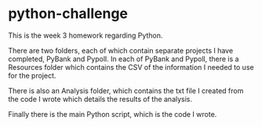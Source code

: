 # python-challenge

This is the week 3 homework regarding Python. 

There are two folders, each of which contain separate projects I have completed, PyBank and Pypoll. In each of PyBank and Pypoll, there is a Resources folder which contains the CSV of the information I needed to use for the project. 

There is also an Analysis folder, which contains the txt file I created from the code I wrote which details the results of the analysis. 

Finally there is the main Python script, which is the code I wrote.
